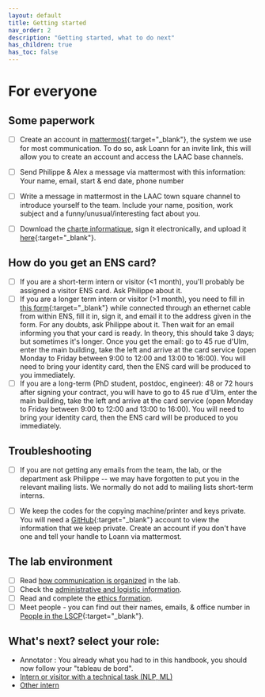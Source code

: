 ```yaml
---
layout: default
title: Getting started
nav_order: 2
description: "Getting started, what to do next"
has_children: true
has_toc: false
---
```


# For everyone

## Some paperwork

- [ ] Create an account in [mattermost](./communication.md#mattermost){:target="_blank"}, the system we use for most communication. To do so, ask Loann for an invite link, this will allow you to create an account and access the LAAC base channels.
- [ ] Send Philippe & Alex a message via mattermost with this information: Your name, email, start & end date, phone number
- [ ] Write a message in mattermost in the LAAC town square channel to introduce yourself to the team. Include your name, position, work subject and a funny/unusual/interesting fact about you.
- [ ] Download the [charte informatique](https://www.ssi.ens.fr/charte/charte.pdf), sign it electronically, and upload it [here](https://mycore.core-cloud.net/index.php/s/PjpzTjAhnNyOat3){:target="_blank"}.


## How do you get an ENS card?

- [ ] If you are a short-term intern or visitor (<1 month), you'll probably be assigned a visitor ENS card. Ask Philippe about it.
- [ ] If you are a longer term intern or visitor (>1 month), you need to fill in [this form](https://toucan.ens.fr/formulaire/){:target="_blank"} while connected through an ethernet cable from within ENS, fill it in, sign it, and email it to the address given in the form. For any doubts, ask Philippe about it. Then wait for an email informing you that your card is ready. In theory, this should take 3 days; but sometimes it's longer. Once you get the email: go to 45 rue d'Ulm, enter the main building, take the left and arrive at the card service (open Monday to Friday between 9:00 to 12:00 and 13:00 to 16:00). You will need to bring your identity card, then the ENS card will be produced to you immediately.
- [ ] If you are a long-term (PhD student, postdoc, engineer): 48 or 72 hours after signing your contract, you will have to go to 45 rue d'Ulm, enter the main building, take the left and arrive at the card service (open Monday to Friday between 9:00 to 12:00 and 13:00 to 16:00). You will need to bring your identity card, then the ENS card will be produced to you immediately.

## Troubleshooting

- [ ] If you are not getting any emails from the team, the lab, or the department ask Philippe -- we may have forgotten to put you in the relevant mailing lists. We normally do not add to mailing lists short-term interns. 
- [ ] We keep the codes for the copying machine/printer and keys private. You will need a [GitHub](https://github.com){:target="_blank"} account to view the information that we keep private. Create an account if you don't have one and tell your handle to Loann via mattermost.


## The lab environment

- [ ] Read [how communication is organized](./communication) in the lab.
- [ ] Check the [administrative and logistic information](./logistics).
- [ ] Read and complete the [ethics formation](./ethics).
- [ ] Meet people - you can find out their names, emails, & office number in 
[People in the LSCP](https://docs.google.com/spreadsheets/d/1-e8knsDx-rcT-nSBc66jt5cV6788EMgOjDpw8wzcfe4/edit#gid=0){:target="_blank"}.

## What's next? select your role:

- Annotator : You already what you had to in this handbook, you should now follow your "tableau de bord".
- [Intern or visitor with a technical task (NLP, ML)](./getting-started/interns-tech)
- [Other intern](./getting-started/interns-other)

<!--- Scripts that are required for this specific page. It won't be displayed. Keep that section after all markdown.
-->
<script>
/*Enables the checkboxes*/
var inp = document.getElementsByTagName("input");
for (var i = 0; i < inp.length; i++) {
    if ( inp[i].type == "checkbox" ) {
        inp[i].disabled=false;
    }
}
</script>
